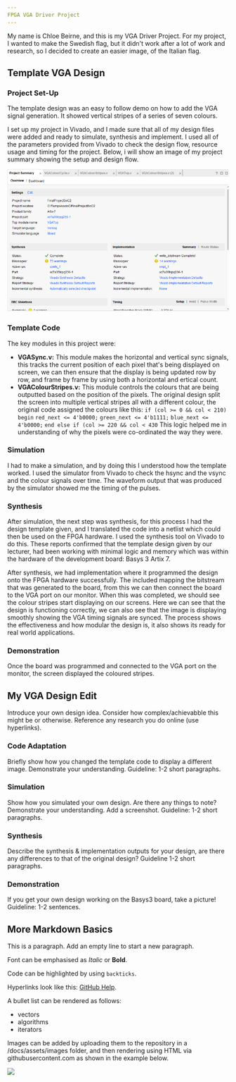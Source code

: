 ```yaml
---
FPGA VGA Driver Project
---
```


My name is Chloe Beirne, and this is my VGA Driver Project. For my project, I wanted to make the Swedish flag, but it didn't work after a lot of work and research, so I decided to create an easier image, of the Italian flag.

## **Template VGA Design**
### **Project Set-Up**
The template design was an easy to follow demo on how to add the VGA signal generation. It showed vertical stripes of a series of seven colours.

I set up my project in Vivado, and I made sure that all of my design files were added and ready to simulate, synthesis and implement. I used all of the parameters provided from Vivado to check the design flow, resource usage and timing for the project. Below, i will show an image of my project summary showing the setup and design flow.

<img src= "https://github.com/chloebeirne/Soc-Final-Project/blob/main/docs/assets/images/photo7.png">

### **Template Code**
The key modules in this project were:
- **VGASync.v:** This module makes the horizontal and vertical sync signals, this tracks      the current position of each pixel that's being displayed on screen, we can then ensure     that the display is being updated row by row, and frame by frame by using both a            horizontal and ertical count.
- **VGAColourStripes.v:** This module controls the colours that are being outputted based on the position of the pixels. The original design split the screen into multiple vertical stripes all with a different colour, the original code assigned the colours like this: `if (col >= 0 && col < 210) begin` `red_next <= 4'b0000;` `green_next <= 4'b1111;` `blue_next <= 4'b0000;` `end else if (col >= 220 && col < 430` This logic helped me in understanding of why the pixels were co-ordinated the way they were.

### **Simulation**
I had to make a simulation, and by doing this I understood how the template worked. I used the simulator from Vivado to check the hsync and the vsync and the colour signals over time. The waveform output that was produced by the simulator showed me the timing of the pulses.

### **Synthesis**
After simulation, the next step was synthesis, for this process I had the design template given, and I translated the code into a netlist which could then be used on the FPGA hardware. I used the synthesis tool on Vivado to do this. These reports confirmed that the template design given by our lecturer, had been working with minimal logic and memory which was within the hardware of the development board: Basys 3 Artix 7.

After synthesis, we had implementation where it programmed the design onto the FPGA hardware successfully. The included mapping the bitstream that was generated to the board, from this we can then connect the board to the VGA port on our monitor. When this was completed, we should see the colour stripes start displaying on our screens. Here we can see that the design is functioning correctly, we can also see that the image is displaying smoothly showing the VGA timing signals are synced. The process shows the effectiveness and how modular the design is, it also shows its ready for real world applications.

### **Demonstration**
Once the board was programmed and connected to the VGA port on the monitor, the screen displayed the coloured stripes.


## **My VGA Design Edit**
Introduce your own design idea. Consider how complex/achievabble this might be or otherwise. Reference any research you do online (use hyperlinks).
### **Code Adaptation**
Briefly show how you changed the template code to display a different image. Demonstrate your understanding. Guideline: 1-2 short paragraphs.
### **Simulation**
Show how you simulated your own design. Are there any things to note? Demonstrate your understanding. Add a screenshot. Guideline: 1-2 short paragraphs.
### **Synthesis**
Describe the synthesis & implementation outputs for your design, are there any differences to that of the original design? Guideline 1-2 short paragraphs.
### **Demonstration**
If you get your own design working on the Basys3 board, take a picture! Guideline: 1-2 sentences.

## **More Markdown Basics**
This is a paragraph. Add an empty line to start a new paragraph.

Font can be emphasised as *Italic* or **Bold**.

Code can be highlighted by using `backticks`.

Hyperlinks look like this: [GitHub Help](https://help.github.com/).

A bullet list can be rendered as follows:
- vectors
- algorithms
- iterators

Images can be added by uploading them to the repository in a /docs/assets/images folder, and then rendering using HTML via githubusercontent.com as shown in the example below.

<img src="https://raw.githubusercontent.com/melgineer/fpga-vga-verilog/main/docs/assets/images/VGAPrjSrcs.png">
